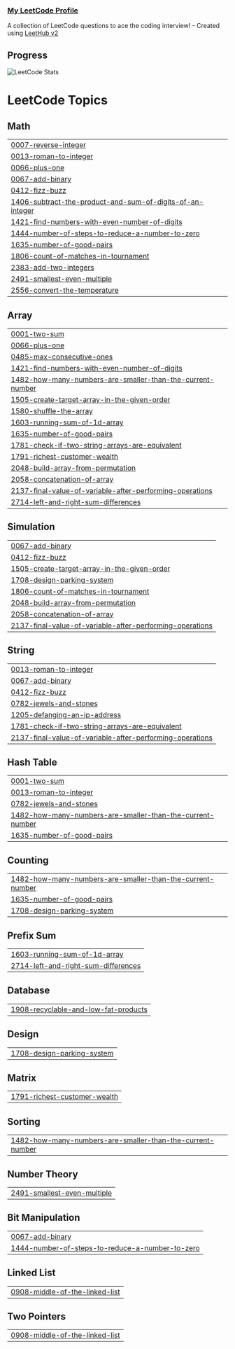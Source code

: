 ### [My LeetCode Profile](https://leetcode.com/g0rdonL/)
A collection of LeetCode questions to ace the coding interview! - Created using [LeetHub v2](https://github.com/arunbhardwaj/LeetHub-2.0)

## Progress
<!--START_SECTION_FLAG-->
![LeetCode Stats](https://leetcard.jacoblin.cool/g0rdonL?theme=nord&font=Ubuntu%20Mono)
<!--END_SECTION_FLAG-->

<!---LeetCode Topics Start-->
# LeetCode Topics
## Math
|  |
| ------- |
| [0007-reverse-integer](https://github.com/g0rdonL/leetcode/tree/master/0007-reverse-integer) |
| [0013-roman-to-integer](https://github.com/g0rdonL/leetcode-solutions/tree/master/0013-roman-to-integer) |
| [0066-plus-one](https://github.com/g0rdonL/leetcode-solutions/tree/master/0066-plus-one) |
| [0067-add-binary](https://github.com/g0rdonL/leetcode-solutions/tree/master/0067-add-binary) |
| [0412-fizz-buzz](https://github.com/g0rdonL/leetcode-solutions/tree/master/0412-fizz-buzz) |
| [1406-subtract-the-product-and-sum-of-digits-of-an-integer](https://github.com/g0rdonL/leetcode-solutions/tree/master/1406-subtract-the-product-and-sum-of-digits-of-an-integer) |
| [1421-find-numbers-with-even-number-of-digits](https://github.com/g0rdonL/leetcode-solutions/tree/master/1421-find-numbers-with-even-number-of-digits) |
| [1444-number-of-steps-to-reduce-a-number-to-zero](https://github.com/g0rdonL/leetcode-solutions/tree/master/1444-number-of-steps-to-reduce-a-number-to-zero) |
| [1635-number-of-good-pairs](https://github.com/g0rdonL/leetcode-solutions/tree/master/1635-number-of-good-pairs) |
| [1806-count-of-matches-in-tournament](https://github.com/g0rdonL/leetcode-solutions/tree/master/1806-count-of-matches-in-tournament) |
| [2383-add-two-integers](https://github.com/g0rdonL/leetcode/tree/master/2383-add-two-integers) |
| [2491-smallest-even-multiple](https://github.com/g0rdonL/leetcode-solutions/tree/master/2491-smallest-even-multiple) |
| [2556-convert-the-temperature](https://github.com/g0rdonL/leetcode-solutions/tree/master/2556-convert-the-temperature) |
## Array
|  |
| ------- |
| [0001-two-sum](https://github.com/g0rdonL/leetcode-solutions/tree/master/0001-two-sum) |
| [0066-plus-one](https://github.com/g0rdonL/leetcode-solutions/tree/master/0066-plus-one) |
| [0485-max-consecutive-ones](https://github.com/g0rdonL/leetcode-solutions/tree/master/0485-max-consecutive-ones) |
| [1421-find-numbers-with-even-number-of-digits](https://github.com/g0rdonL/leetcode-solutions/tree/master/1421-find-numbers-with-even-number-of-digits) |
| [1482-how-many-numbers-are-smaller-than-the-current-number](https://github.com/g0rdonL/leetcode-solutions/tree/master/1482-how-many-numbers-are-smaller-than-the-current-number) |
| [1505-create-target-array-in-the-given-order](https://github.com/g0rdonL/leetcode-solutions/tree/master/1505-create-target-array-in-the-given-order) |
| [1580-shuffle-the-array](https://github.com/g0rdonL/leetcode-solutions/tree/master/1580-shuffle-the-array) |
| [1603-running-sum-of-1d-array](https://github.com/g0rdonL/leetcode-solutions/tree/master/1603-running-sum-of-1d-array) |
| [1635-number-of-good-pairs](https://github.com/g0rdonL/leetcode-solutions/tree/master/1635-number-of-good-pairs) |
| [1781-check-if-two-string-arrays-are-equivalent](https://github.com/g0rdonL/leetcode-solutions/tree/master/1781-check-if-two-string-arrays-are-equivalent) |
| [1791-richest-customer-wealth](https://github.com/g0rdonL/leetcode-solutions/tree/master/1791-richest-customer-wealth) |
| [2048-build-array-from-permutation](https://github.com/g0rdonL/leetcode-solutions/tree/master/2048-build-array-from-permutation) |
| [2058-concatenation-of-array](https://github.com/g0rdonL/leetcode-solutions/tree/master/2058-concatenation-of-array) |
| [2137-final-value-of-variable-after-performing-operations](https://github.com/g0rdonL/leetcode-solutions/tree/master/2137-final-value-of-variable-after-performing-operations) |
| [2714-left-and-right-sum-differences](https://github.com/g0rdonL/leetcode-solutions/tree/master/2714-left-and-right-sum-differences) |
## Simulation
|  |
| ------- |
| [0067-add-binary](https://github.com/g0rdonL/leetcode-solutions/tree/master/0067-add-binary) |
| [0412-fizz-buzz](https://github.com/g0rdonL/leetcode-solutions/tree/master/0412-fizz-buzz) |
| [1505-create-target-array-in-the-given-order](https://github.com/g0rdonL/leetcode-solutions/tree/master/1505-create-target-array-in-the-given-order) |
| [1708-design-parking-system](https://github.com/g0rdonL/leetcode-solutions/tree/master/1708-design-parking-system) |
| [1806-count-of-matches-in-tournament](https://github.com/g0rdonL/leetcode-solutions/tree/master/1806-count-of-matches-in-tournament) |
| [2048-build-array-from-permutation](https://github.com/g0rdonL/leetcode-solutions/tree/master/2048-build-array-from-permutation) |
| [2058-concatenation-of-array](https://github.com/g0rdonL/leetcode-solutions/tree/master/2058-concatenation-of-array) |
| [2137-final-value-of-variable-after-performing-operations](https://github.com/g0rdonL/leetcode-solutions/tree/master/2137-final-value-of-variable-after-performing-operations) |
## String
|  |
| ------- |
| [0013-roman-to-integer](https://github.com/g0rdonL/leetcode-solutions/tree/master/0013-roman-to-integer) |
| [0067-add-binary](https://github.com/g0rdonL/leetcode-solutions/tree/master/0067-add-binary) |
| [0412-fizz-buzz](https://github.com/g0rdonL/leetcode-solutions/tree/master/0412-fizz-buzz) |
| [0782-jewels-and-stones](https://github.com/g0rdonL/leetcode-solutions/tree/master/0782-jewels-and-stones) |
| [1205-defanging-an-ip-address](https://github.com/g0rdonL/leetcode-solutions/tree/master/1205-defanging-an-ip-address) |
| [1781-check-if-two-string-arrays-are-equivalent](https://github.com/g0rdonL/leetcode-solutions/tree/master/1781-check-if-two-string-arrays-are-equivalent) |
| [2137-final-value-of-variable-after-performing-operations](https://github.com/g0rdonL/leetcode-solutions/tree/master/2137-final-value-of-variable-after-performing-operations) |
## Hash Table
|  |
| ------- |
| [0001-two-sum](https://github.com/g0rdonL/leetcode-solutions/tree/master/0001-two-sum) |
| [0013-roman-to-integer](https://github.com/g0rdonL/leetcode-solutions/tree/master/0013-roman-to-integer) |
| [0782-jewels-and-stones](https://github.com/g0rdonL/leetcode-solutions/tree/master/0782-jewels-and-stones) |
| [1482-how-many-numbers-are-smaller-than-the-current-number](https://github.com/g0rdonL/leetcode-solutions/tree/master/1482-how-many-numbers-are-smaller-than-the-current-number) |
| [1635-number-of-good-pairs](https://github.com/g0rdonL/leetcode-solutions/tree/master/1635-number-of-good-pairs) |
## Counting
|  |
| ------- |
| [1482-how-many-numbers-are-smaller-than-the-current-number](https://github.com/g0rdonL/leetcode-solutions/tree/master/1482-how-many-numbers-are-smaller-than-the-current-number) |
| [1635-number-of-good-pairs](https://github.com/g0rdonL/leetcode-solutions/tree/master/1635-number-of-good-pairs) |
| [1708-design-parking-system](https://github.com/g0rdonL/leetcode-solutions/tree/master/1708-design-parking-system) |
## Prefix Sum
|  |
| ------- |
| [1603-running-sum-of-1d-array](https://github.com/g0rdonL/leetcode-solutions/tree/master/1603-running-sum-of-1d-array) |
| [2714-left-and-right-sum-differences](https://github.com/g0rdonL/leetcode-solutions/tree/master/2714-left-and-right-sum-differences) |
## Database
|  |
| ------- |
| [1908-recyclable-and-low-fat-products](https://github.com/g0rdonL/leetcode-solutions/tree/master/1908-recyclable-and-low-fat-products) |
## Design
|  |
| ------- |
| [1708-design-parking-system](https://github.com/g0rdonL/leetcode-solutions/tree/master/1708-design-parking-system) |
## Matrix
|  |
| ------- |
| [1791-richest-customer-wealth](https://github.com/g0rdonL/leetcode-solutions/tree/master/1791-richest-customer-wealth) |
## Sorting
|  |
| ------- |
| [1482-how-many-numbers-are-smaller-than-the-current-number](https://github.com/g0rdonL/leetcode-solutions/tree/master/1482-how-many-numbers-are-smaller-than-the-current-number) |
## Number Theory
|  |
| ------- |
| [2491-smallest-even-multiple](https://github.com/g0rdonL/leetcode-solutions/tree/master/2491-smallest-even-multiple) |
## Bit Manipulation
|  |
| ------- |
| [0067-add-binary](https://github.com/g0rdonL/leetcode-solutions/tree/master/0067-add-binary) |
| [1444-number-of-steps-to-reduce-a-number-to-zero](https://github.com/g0rdonL/leetcode-solutions/tree/master/1444-number-of-steps-to-reduce-a-number-to-zero) |
## Linked List
|  |
| ------- |
| [0908-middle-of-the-linked-list](https://github.com/g0rdonL/leetcode-solutions/tree/master/0908-middle-of-the-linked-list) |
## Two Pointers
|  |
| ------- |
| [0908-middle-of-the-linked-list](https://github.com/g0rdonL/leetcode-solutions/tree/master/0908-middle-of-the-linked-list) |
<!---LeetCode Topics End-->
